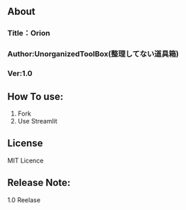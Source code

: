 ## About
### Title：Orion
### Author:UnorganizedToolBox(整理してない道具箱)
### Ver:1.0

## How To use:
1. Fork
2. Use Streamlit

## License
MIT Licence

## Release Note:
1.0 Reelase
